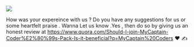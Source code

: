 

![](https://github.com/aadhar54/July2020/blob/master/img/students.jpg)

How was your expereince with us ? Do you have any suggestions for us or some heartfelt praise . Wanna Let us know .Yes , then do so by giving us an honest review at https://www.quora.com/Should-I-join-MyCaptain-Coder%E2%80%99s-Pack-Is-it-beneficial?q=MyCaptain%20Coders ❤️ ✍️ 
